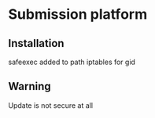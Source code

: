 # Submission platform

## Installation

safeexec added to path
iptables for gid

## Warning

Update is not secure at all
